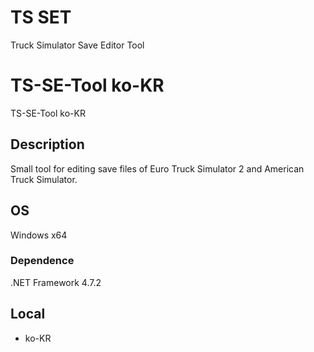 # TS SET
Truck Simulator Save Editor Tool

# TS-SE-Tool ko-KR
TS-SE-Tool ko-KR

## Description
Small tool for editing save files of Euro Truck Simulator 2 and American Truck Simulator.

## OS
Windows x64

### Dependence
.NET Framework 4.7.2

## Local
* ko-KR
